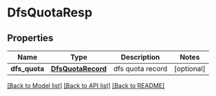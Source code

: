 # DfsQuotaResp

## Properties
Name | Type | Description | Notes
------------ | ------------- | ------------- | -------------
**dfs_quota** | [**DfsQuotaRecord**](DfsQuotaRecord.md) | dfs quota record | [optional] 

[[Back to Model list]](../README.md#documentation-for-models) [[Back to API list]](../README.md#documentation-for-api-endpoints) [[Back to README]](../README.md)


